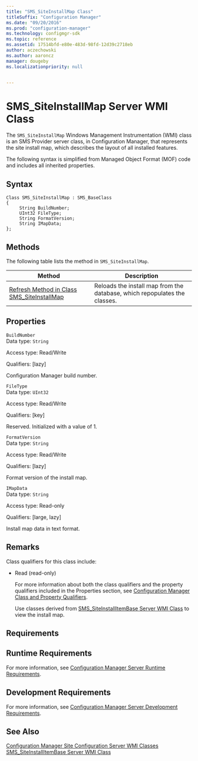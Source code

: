 ```yaml
---
title: "SMS_SiteInstallMap Class"
titleSuffix: "Configuration Manager"
ms.date: "09/20/2016"
ms.prod: "configuration-manager"
ms.technology: configmgr-sdk
ms.topic: reference
ms.assetid: 17514bfd-e80e-483d-98fd-12d39c2718eb
author: aczechowski
ms.author: aaroncz
manager: dougeby
ms.localizationpriority: null


---
```

# SMS_SiteInstallMap Server WMI Class
The `SMS_SiteInstallMap` Windows Management Instrumentation (WMI) class is an SMS Provider server class, in Configuration Manager, that represents the site install map, which describes the layout of all installed features.  

 The following syntax is simplified from Managed Object Format (MOF) code and includes all inherited properties.  

## Syntax  

```  
Class SMS_SiteInstallMap : SMS_BaseClass   
{  
     String BuildNumber;  
     UInt32 FileType;  
     String FormatVersion;  
     String IMapData;  
};  
```  

## Methods  
 The following table lists the method in `SMS_SiteInstallMap`.  

|Method|Description|  
|------------|-----------------|  
|[Refresh Method in Class SMS_SiteInstallMap](../../../../../develop/reference/core/servers/configure/refresh-method-in-class-sms_siteinstallmap.md)|Reloads the install map from the database, which repopulates the classes.|  

## Properties  
 `BuildNumber`  
 Data type: `String`  

 Access type: Read/Write  

 Qualifiers: [lazy]  

 Configuration Manager build number.  

 `FileType`  
 Data type: `UInt32`  

 Access type: Read/Write  

 Qualifiers: [key]  

 Reserved. Initialized with a value of 1.  

 `FormatVersion`  
 Data type: `String`  

 Access type: Read/Write  

 Qualifiers: [lazy]  

 Format version of the install map.  

 `IMapData`  
 Data type: `String`  

 Access type: Read-only  

 Qualifiers: [large, lazy]  

 Install map data in text format.  

## Remarks  
 Class qualifiers for this class include:  

- Read (read-only)  

  For more information about both the class qualifiers and the property qualifiers included in the Properties section, see [Configuration Manager Class and Property Qualifiers](../../../../../develop/reference/misc/class-and-property-qualifiers.md).  

  Use classes derived from [SMS_SiteInstallItemBase Server WMI Class](../../../../../develop/reference/core/servers/configure/sms_siteinstallitembase-server-wmi-class.md) to view the install map.  

## Requirements  

## Runtime Requirements  
 For more information, see [Configuration Manager Server Runtime Requirements](../../../../../develop/core/reqs/server-runtime-requirements.md).  

## Development Requirements  
 For more information, see [Configuration Manager Server Development Requirements](../../../../../develop/core/reqs/server-development-requirements.md).  

## See Also  
 [Configuration Manager Site Configuration Server WMI Classes](../../../../../develop/reference/core/servers/configure/site-configuration-server-wmi-classes.md)   
 [SMS_SiteInstallItemBase Server WMI Class](../../../../../develop/reference/core/servers/configure/sms_siteinstallitembase-server-wmi-class.md)
